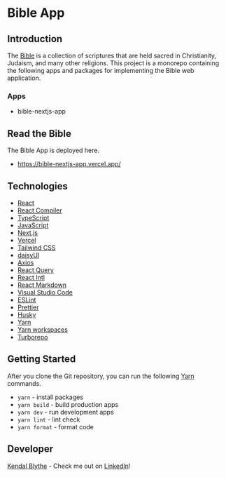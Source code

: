 # Bible App

## Introduction

The <a href="https://en.wikipedia.org/wiki/Bible">Bible</a> is a collection of scriptures that are
held sacred in Christianity, Judaism, and many other religions. This project is a monorepo
containing the following apps and packages for implementing the Bible web application.

### Apps

- bible-nextjs-app

## Read the Bible

The Bible App is deployed here.

- <a href="https://bible-nextjs-app.vercel.app/">https://bible-nextjs-app.vercel.app/</a>

## Technologies

- <a href="https://reactjs.org/">React</a>
- <a href="https://react.dev/learn/react-compiler">React Compiler</a>
- <a href="https://www.typescriptlang.org/">TypeScript</a>
- <a href="https://www.javascript.com/">JavaScript</a>
- <a href="https://nextjs.org/">Next.js</a>
- <a href="https://vercel.com/">Vercel</a>
- <a href="https://tailwindcss.com/">Tailwind CSS</a>
- <a href="https://daisyui.com/">daisyUI</a>
- <a href="https://axios-http.com/">Axios</a>
- <a href="https://react-query-v3.tanstack.com/">React Query</a>
- <a href="https://formatjs.io/docs/react-intl/">React Intl</a>
- <a href="https://remarkjs.github.io/react-markdown/">React Markdown</a>
- <a href="https://code.visualstudio.com/">Visual Studio Code</a>
- <a href="https://eslint.org/">ESLint</a>
- <a href="https://prettier.io/">Prettier</a>
- <a href="https://typicode.github.io/husky/">Husky</a>
- <a href="https://yarnpkg.com/">Yarn</a>
- <a href="https://yarnpkg.com/features/workspaces/">Yarn workspaces</a>
- <a href="https://turbo.build/repo">Turborepo</a>

## Getting Started

After you clone the Git repository, you can run the following
<a href="https://yarnpkg.com/">Yarn</a> commands.

- `yarn` - install packages
- `yarn build` - build production apps
- `yarn dev` - run development apps
- `yarn lint` - lint check
- `yarn format` - format code

## Developer

<a href="https://github.com/kendalblythe">Kendal Blythe</a> - Check me out on
<a href="https://www.linkedin.com/in/kendal-blythe/">LinkedIn</a>!
